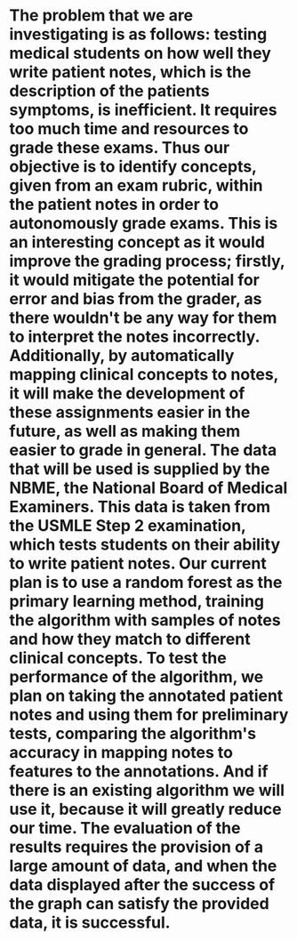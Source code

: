 # The problem that we are investigating is as follows: testing medical students on how well they write patient notes, which is the description of the patients symptoms, is inefficient. It requires too much time and resources to grade these exams. Thus our objective is to identify concepts, given from an exam rubric, within the patient notes in order to autonomously grade exams. This is an interesting concept as it would improve the grading process; firstly, it would mitigate the potential for error and bias from the grader, as there wouldn't be any way for them to interpret the notes incorrectly. Additionally, by automatically mapping clinical concepts to notes, it will make the development of these assignments easier in the future, as well as making them easier to grade in general. The data that will be used is supplied by the NBME, the National Board of Medical Examiners. This data is taken from the USMLE Step 2 examination, which tests students on their ability to write patient notes. Our current plan is to use a random forest as the primary learning method, training the algorithm with samples of notes and how they match to different clinical concepts. To test the performance of the algorithm, we plan on taking the annotated patient notes and using them for preliminary tests, comparing the algorithm's accuracy in mapping notes to features to the annotations. And if there is an existing algorithm we will use it, because it will greatly reduce our time. The evaluation of the results requires the provision of a large amount of data, and when the data displayed after the success of the graph can satisfy the provided data, it is successful.
